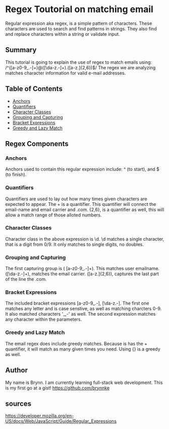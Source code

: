 # Regex Toutorial on  matching email

Regular expression aka regex, is a simple pattern of characters. These characters are used to search and find patterns in strings. They also find and replace characters within a string or validate input. 


## Summary
This tutorial is going to explain the use of regex to match emails using: /^([a-z0-9_\.-]+)@([\da-z\.-]+)\.([a-z\.]{2,6})$/ 
The regex we are analyzing matches character information for valid e-mail addresses. 

## Table of Contents

- [Anchors](#anchors)
- [Quantifiers](#quantifiers)
- [Character Classes](#character-classes)
- [Grouping and Capturing](#grouping-and-capturing)
- [Bracket Expressions](#bracket-expressions)
- [Greedy and Lazy Match](#greedy-and-lazy-match)


## Regex Components

### Anchors

Anchors used to contain this regular expression include: ^ (to start), and $ (to finish). 

### Quantifiers
Quantifiers are used to lay out how many times given characters are expected to appear. 
The + is a quantifier. This quantifier will connect the email-name and email carrier and .com. {2,6}, is a quantifier as well, this will allow a match range of those alloted numbers. 


### Character Classes
Character class in the above expression is \d. \d matches a single character, that is a digit from 0/9. It only matches to single digits, no doubles. 



### Grouping and Capturing

The first capturing group is ( [a-z0-9_\.-]+). This matches user emailname. ([\da-z\.-]+), matches the email carrier. ([a-z\.]{2,6}), captures the last part of the line the .com. 

### Bracket Expressions

The included bracket expressions [a-z0-9_\.-], [\da-z.-]. The first one matches any letter and is case senstive, as well as matching charcters 0-9. It also matched characters '_,-' as well. The second expression matches any character within the parameters. 

### Greedy and Lazy Match

The email regex does include greedy matches. Because is has the + quantifier, it will match as many given times you need. Using {} is a greedy as well. 




## Author
My name is Brynn. I am currently learning full-stack web development. This is my first go at a gist! 
https://github.com/brynnke

## sources
https://developer.mozilla.org/en-US/docs/Web/JavaScript/Guide/Regular_Expressions
